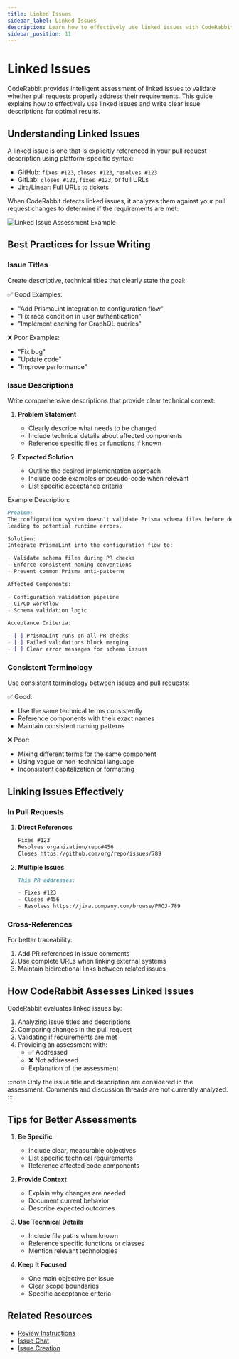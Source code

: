 ```yaml
---
title: Linked Issues
sidebar_label: Linked Issues
description: Learn how to effectively use linked issues with CodeRabbit for better pull request assessments
sidebar_position: 11
---
```


# Linked Issues

CodeRabbit provides intelligent assessment of linked issues to validate whether pull requests properly address their requirements. This guide explains how to effectively use linked issues and write clear issue descriptions for optimal results.

## Understanding Linked Issues

A linked issue is one that is explicitly referenced in your pull request description using platform-specific syntax:

- GitHub: `fixes #123`, `closes #123`, `resolves #123`
- GitLab: `closes #123`, `fixes #123`, or full URLs
- Jira/Linear: Full URLs to tickets

When CodeRabbit detects linked issues, it analyzes them against your pull request changes to determine if the requirements are met:

![Linked Issue Assessment Example](/img/guides/linked-issue.png)

## Best Practices for Issue Writing

### Issue Titles

Create descriptive, technical titles that clearly state the goal:

✅ Good Examples:

- "Add PrismaLint integration to configuration flow"
- "Fix race condition in user authentication"
- "Implement caching for GraphQL queries"

❌ Poor Examples:

- "Fix bug"
- "Update code"
- "Improve performance"

### Issue Descriptions

Write comprehensive descriptions that provide clear technical context:

1. **Problem Statement**

   - Clearly describe what needs to be changed
   - Include technical details about affected components
   - Reference specific files or functions if known

2. **Expected Solution**
   - Outline the desired implementation approach
   - Include code examples or pseudo-code when relevant
   - List specific acceptance criteria

Example Description:

```markdown
Problem:
The configuration system doesn't validate Prisma schema files before deployment,
leading to potential runtime errors.

Solution:
Integrate PrismaLint into the configuration flow to:

- Validate schema files during PR checks
- Enforce consistent naming conventions
- Prevent common Prisma anti-patterns

Affected Components:

- Configuration validation pipeline
- CI/CD workflow
- Schema validation logic

Acceptance Criteria:

- [ ] PrismaLint runs on all PR checks
- [ ] Failed validations block merging
- [ ] Clear error messages for schema issues
```

### Consistent Terminology

Use consistent terminology between issues and pull requests:

✅ Good:

- Use the same technical terms consistently
- Reference components with their exact names
- Maintain consistent naming patterns

❌ Poor:

- Mixing different terms for the same component
- Using vague or non-technical language
- Inconsistent capitalization or formatting

## Linking Issues Effectively

### In Pull Requests

1. **Direct References**

   ```markdown
   Fixes #123
   Resolves organization/repo#456
   Closes https://github.com/org/repo/issues/789
   ```

2. **Multiple Issues**

   ```markdown
   This PR addresses:

   - Fixes #123
   - Closes #456
   - Resolves https://jira.company.com/browse/PROJ-789
   ```

### Cross-References

For better traceability:

1. Add PR references in issue comments
2. Use complete URLs when linking external systems
3. Maintain bidirectional links between related issues

## How CodeRabbit Assesses Linked Issues

CodeRabbit evaluates linked issues by:

1. Analyzing issue titles and descriptions
2. Comparing changes in the pull request
3. Validating if requirements are met
4. Providing an assessment with:
   - ✅ Addressed
   - ❌ Not addressed
   - Explanation of the assessment

:::note
Only the issue title and description are considered in the assessment. Comments and discussion threads are not currently analyzed.
:::

## Tips for Better Assessments

1. **Be Specific**

   - Include clear, measurable objectives
   - List specific technical requirements
   - Reference affected code components

2. **Provide Context**

   - Explain why changes are needed
   - Document current behavior
   - Describe expected outcomes

3. **Use Technical Details**

   - Include file paths when known
   - Reference specific functions or classes
   - Mention relevant technologies

4. **Keep It Focused**
   - One main objective per issue
   - Clear scope boundaries
   - Specific acceptance criteria

## Related Resources

- [Review Instructions](./review-instructions.md)
- [Issue Chat](./issue-chat.md)
- [Issue Creation](./issue-creation.md)
